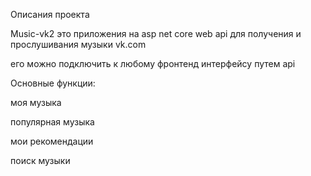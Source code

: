 Описания проекта

Music-vk2 это приложения на asp net core web api для получения и прослушивания музыки vk.com

его можно подключить к любому фронтенд интерфейсу путем api

Основные функции:

моя музыка

популярная музыка

мои рекомендации

поиск музыки 